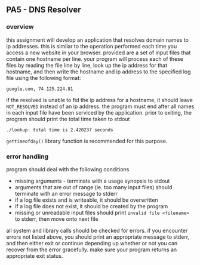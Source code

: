 ## PA5 - DNS Resolver
### overview
this assignment will develop an application that resolves domain names
to ip addresses. this is similar to the operation performed each time
you access a new website in your browser. provided are a set of input
files that contain one hostname per line. your program will process each
of these files by reading the file line by line, look up the ip address
for that hostname, and then write the hostname and ip address to the
specified log file using the following format:
```
google.com, 74.125.224.81
```
if the resolved is unable to fid the ip address for a hostname, it
should leave `NOT_RESOLVED` instead of an ip address. the program must
end after all names in each input file have been serviced by the
application. prior to exiting, the program should print the total time
taken to stdout
```
./lookup: total time is 2.420237 seconds
```
`gettimeofday()` library function is recommended for this purpose.

### error handling
program should deal with the following conditions
* missing arguments - terminate with a usage synopsis to stdout
* arguments that are out of range (ie. too many input files) should
terminate with an error message to stderr
* if a log file exists and is writeable, it should be overwritten
* if a log file does not exist, it should be created by the program
* missing or unreadable input files should print `invalid file <filename>`
to stderr, then move onto next file

all system and library calls should be checked for errors. if you
encounter errors not listed above, you should print an appropriate
message to stderr, and then either exit or continue depending up
whether or not you can recover from the error gracefully. make sure
your program returns an appropriate exit status.
